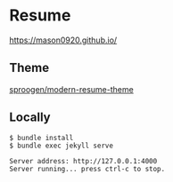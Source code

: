 # Resume
https://mason0920.github.io/
## Theme
[sproogen/modern-resume-theme](https://github.com/sproogen/modern-resume-theme)
## Locally
```
$ bundle install
$ bundle exec jekyll serve

Server address: http://127.0.0.1:4000
Server running... press ctrl-c to stop.
```
